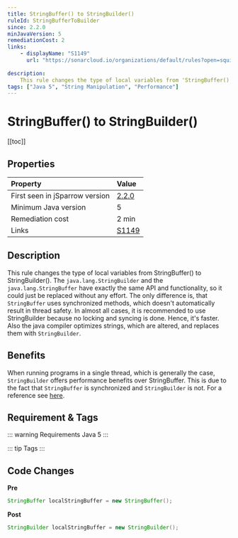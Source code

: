 ```yaml
---
title: StringBuffer() to StringBuilder()
ruleId: StringBufferToBuilder
since: 2.2.0
minJavaVersion: 5
remediationCost: 2
links:
    - displayName: "S1149"
      url: "https://sonarcloud.io/organizations/default/rules?open=squid%3AS1149&q=squid%3AS1149"
    
description:
    This rule changes the type of local variables from 'StringBuffer()' to 'StringBuilder()'.
tags: ["Java 5", "String Manipulation", "Performance"]
---
```


# StringBuffer() to StringBuilder()

[[toc]]

## Properties

| Property                        | Value |
|:------------------------------- |:----- |
| First seen in jSparrow version  | [2.2.0](/eclipse/release-notes.html#_2-2-0) |
| Minimum Java version            | 5     |
| Remediation cost                | 2 min |
| Links                           | [S1149](https://sonarcloud.io/organizations/default/rules?open=squid%3AS1149&q=squid%3AS1149) |

## Description

This rule changes the type of local variables from StringBuffer() to StringBuilder(). The `java.lang.StringBuilder` and the `java.lang.StringBuffer` have exactly the same API and functionality, so it could just be replaced without any effort. The only difference is, that `StringBuffer` uses synchronized methods, which doesn't automatically result in thread safety. In almost all cases, it is recommended to use StringBuilder because no locking and syncing is done. Hence, it's faster. Also the java compiler optimizes strings, which are altered, and replaces them with `StringBuilder`.

## Benefits

When running programs in a single thread, which is generally the case, `StringBuilder` offers performance benefits over StringBuffer. This is due to the fact that `StringBuffer` is synchronized and `StringBuilder` is not. For a reference see [here](https://docs.oracle.com/javase/8/docs/api/index.html?java/lang/StringBuilder.html).



## Requirement & Tags

::: warning Requirements
Java 5
:::

::: tip Tags
<TagLinks />
:::

## Code Changes

__Pre__
```java
StringBuffer localStringBuffer = new StringBuffer();
```

__Post__
```java
StringBuilder localStringBuffer = new StringBuilder();
```

<VersionNotice />

